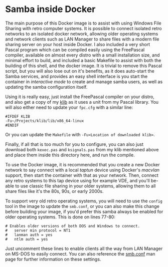 # Samba inside Docker

The main purpose of this Docker image is to assist with using Windows File Sharing with retro computer systems.  It is possible to connect isolated retro networks to an isolated docker network, allowing older operating systems and network clients such as LAN Manager to share files with a modern file sharing server on your host inside Docker.  I also included a very short Pascal program which can be compiled easily using the FreePascal compiler, available on almost every distro with a small installation size, and minimal effort to build, and included a basic Makefile to assist with both the building of this shell, and the docker image.  It is trivial to remove this Pascal script, but you will also lose out on it's benefits, as it does auto-start the Samba services, and provides an easy shell interface is you start the container in *interactive mode* to create and manage samba users, as well as updating the samba configuration itself.

Using it is really easy, just install the FreePascal compiler on your distro, and also get a copy of my [klib](https://github.com/kveroneau/klib) as it uses a unit from my Pascal library.  You will also either need to update your `fpc.cfg` with a similar line:

```
#IFDEF KLIB
-Fu~/Projects/klib/lib/x86_64-linux
#ENDIF
```

Or you can update the `Makefile` with `-Fu<Location of downloaded klib>`.

Finally, if all that is too much for you to configure, you can also just download both `kexec.pas` and `ksignals.pas` from my klib mentioned above and place them inside this directory here, and run the compile.

To use the Docker image, it is recommended that you create a new Docker network to say connect with a local *taptun* device using Docker's *macvlan* support, then start the container with that as your network.  Then, connect any retro systems to this tap device using for example VDE, and you'll be-able to use classic file sharing in your older systems, allowing them to all share files like it's the 80s, 90s, or early 2000s.

To support very old retro operating systems, you will need to use the `config` tool in the image to update the `smb.conf`, or you can also make this change before building your image, if you'd prefer this samba always be enabled for older operating systems.  This is done on lines 77-80:

```
# Enables older versions of both DOS and Windows to connect.
#   server min protocol = NT1
#   lanman auth = yes
#   ntlm auth = yes
```

Just uncomment these lines to enable clients all the way from LAN Manager on MS-DOS to easily connect.  You can also reference the [smb.conf](https://www.samba.org/samba/docs/current/man-html/smb.conf.5.html) man page for further information on these settings.
